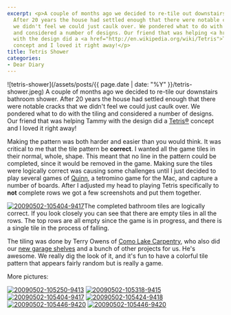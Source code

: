 ```yaml
---
excerpt: <p>A couple of months ago we decided to re-tile out downstairs bathroom shower.
  After 20 years the house had settled enough that there were notable cracks that
  we didn't feel we could just caulk over. We pondered what to do with the tiling
  and considered a number of designs. Our friend that was helping <a href="http://www.smallerthanaredwood.com/">Tammy</a>
  with the design did a <a href="http://en.wikipedia.org/wiki/Tetris">Tetris&reg;</a>
  concept and I loved it right away!</p>
title: Tetris Shower
categories:
- Dear Diary
---
```


![tetris-shower](/assets/posts/{{ page.date | date: "%Y" }}/tetris-shower.jpeg)
A couple of months ago we decided to re-tile our downstairs bathroom shower. After 20 years the house had settled enough that there were notable cracks that we didn't feel we could just caulk over. We pondered what to do with the tiling and considered a number of designs. Our friend that was helping Tammy with the design did a [Tetris®](http://en.wikipedia.org/wiki/Tetris) concept and I loved it right away!

Making the pattern was both harder and easier than you would think. It was critical to me that the tile pattern be **correct**. I wanted all the game tiles in their normal, whole, shape. This meant that no line in the pattern could be completed, since it would be removed in the game. Making sure the tiles were logically correct was causing some challenges until I just decided to play several games of [Quinn](http://simonhaertel.de/), a tetromino game for the Mac, and capture a number of boards. After I adjusted my head to playing Tetris specifically to **not** complete rows we got a few screenshots and put them together.

[![20090502-105404-9417](http://farm4.static.flickr.com/3392/3494558181_0de8af13e0_s.jpg)](http://www.flickr.com/photos/jthingelstad/3494558181/)The completed bathroom tiles are logically correct. If you look closely you can see that there are empty tiles in all the rows. The top rows are all empty since the game is in progress, and there is a single tile in the process of falling.

The tiling was done by Terry Owens of [Como Lake Carpentry](http://www.comolakecarpentry.com/), who also did our [new garage shelves](/thingelstad/garage-shelves-awesome) and a bunch of other projects for us. He's awesome. We really dig the look of it, and it's fun to have a colorful tile pattern that appears fairly random but is really a game.

More pictures:

[![20090502-105250-9413](http://farm4.static.flickr.com/3559/3494557263_4722d5fa38_s.jpg)](http://www.flickr.com/photos/jthingelstad/3494557263/) [![20090502-105318-9415](http://farm4.static.flickr.com/3580/3495374558_ac7948c306_s.jpg)](http://www.flickr.com/photos/jthingelstad/3495374558/) [![20090502-105404-9417](http://farm4.static.flickr.com/3392/3494558181_0de8af13e0_s.jpg)](http://www.flickr.com/photos/jthingelstad/3494558181/) [![20090502-105424-9418](http://farm4.static.flickr.com/3539/3495375368_0eda3f17c3_s.jpg)](http://www.flickr.com/photos/jthingelstad/3495375368/) [![20090502-105446-9420](http://farm4.static.flickr.com/3539/3495376356_31e3127b15_s.jpg)](http://www.flickr.com/photos/jthingelstad/3495376356/) [![20090502-105446-9420](http://farm4.static.flickr.com/3539/3495376356_31e3127b15_s.jpg)](http://www.flickr.com/photos/jthingelstad/3495376356/)

